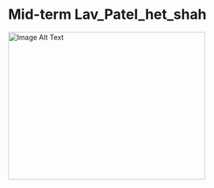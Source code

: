# Mid-term Lav_Patel_het_shah
<img src="images/dog.jpg" alt="Image Alt Text" width="400" height="300">

